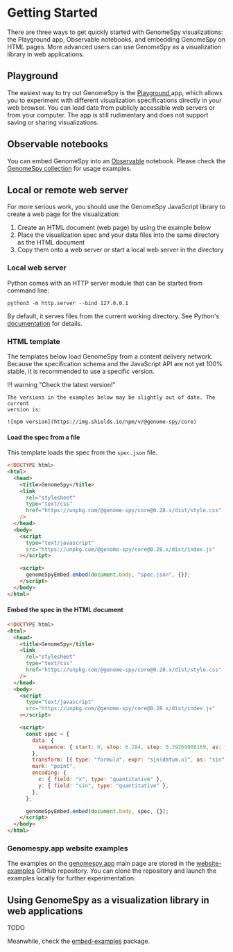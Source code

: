 # Getting Started

There are three ways to get quickly started with GenomeSpy visualizations: the
Playground app, Observable notebooks, and embedding GenomeSpy on HTML pages.
More advanced users can use GenomeSpy as a visualization library in web
applications.

## Playground

The easiest way to try out GenomeSpy is the [Playground
](https://genomespy.app/playground/) app, which allows you to experiment with
different visualization specifications directly in your web browser. You can
load data from publicly accessible web servers or from your computer. The app is
still rudimentary and does not support saving or sharing visualizations.

## Observable notebooks

You can embed GenomeSpy into an [Observable](https://observablehq.com) notebook.
Please check the [GenomeSpy
collection](https://observablehq.com/collection/@tuner/genomespy) for usage
examples.

## Local or remote web server

For more serious work, you should use the GenomeSpy JavaScript library to
create a web page for the visualization:

1. Create an HTML document (web page) by using the example below
2. Place the visualization spec and your data files into the same directory
   as the HTML document
3. Copy them onto a web server or start a local web server in the directory

### Local web server

Python comes with an HTTP server module that can be started from command
line:

```
python3 -m http.server --bind 127.0.0.1
```

By default, it serves files from the current working directory. See Python's
[documentation](https://docs.python.org/3/library/http.server.html) for details.

### HTML template

The templates below load GenomeSpy from a content delivery network. Because
the specification schema and the JavaScript API are not yet 100% stable, it is
recommended to use a specific version.

!!! warning "Check the latest version!"

    The versions in the examples below may be slightly out of date. The current
    version is:

    ![npm version](https://img.shields.io/npm/v/@genome-spy/core)

#### Load the spec from a file

This template loads the spec from the `spec.json` file.

```html
<!DOCTYPE html>
<html>
  <head>
    <title>GenomeSpy</title>
    <link
      rel="stylesheet"
      type="text/css"
      href="https://unpkg.com/@genome-spy/core@0.28.x/dist/style.css"
    />
  </head>
  <body>
    <script
      type="text/javascript"
      src="https://unpkg.com/@genome-spy/core@0.28.x/dist/index.js"
    ></script>

    <script>
      genomeSpyEmbed.embed(document.body, "spec.json", {});
    </script>
  </body>
</html>
```

#### Embed the spec in the HTML document

```html
<!DOCTYPE html>
<html>
  <head>
    <title>GenomeSpy</title>
    <link
      rel="stylesheet"
      type="text/css"
      href="https://unpkg.com/@genome-spy/core@0.28.x/dist/style.css"
    />
  </head>
  <body>
    <script
      type="text/javascript"
      src="https://unpkg.com/@genome-spy/core@0.28.x/dist/index.js"
    ></script>

    <script>
      const spec = {
        data: {
          sequence: { start: 0, stop: 6.284, step: 0.39269908169, as: "x" },
        },
        transform: [{ type: "formula", expr: "sin(datum.x)", as: "sin" }],
        mark: "point",
        encoding: {
          x: { field: "x", type: "quantitative" },
          y: { field: "sin", type: "quantitative" },
        },
      };

      genomeSpyEmbed.embed(document.body, spec, {});
    </script>
  </body>
</html>
```

### Genomespy.app website examples

The examples on the [genomespy.app](https://genomespy.app/) main page are stored
in the [website-examples](https://github.com/genome-spy/website-examples) GitHub
repository. You can clone the repository and launch the examples locally for
further experimentation.

## Using GenomeSpy as a visualization library in web applications

TODO

Meanwhile, check the
[embed-examples](https://github.com/genome-spy/genome-spy/tree/master/packages/embed-examples)
package.

